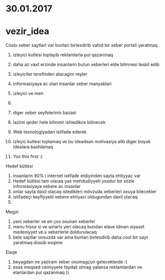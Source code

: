 # 30.01.2017

# vezir_idea


Coxlu xeber saytlari var bunlari birlesdirib vahid bir xeber portali yaratmaq .

1) izleyici kutlesi toplayib reklamlarla pul qazanmaq

2) daha az vaxt erzinde insanlarin butun xeberleri elde  bilmnesi teskil edib 

3) izleyiciler terefinden alacagim reyler

4) informasiyaya ac olan insanlar xeber manyaklari

5) izleyici ve men

6) 

7) diger xeber seyfelerinin bazasi

8) lazimi qeder hele bilinmir ishledikce bilinecek 

9) Web texnologiyadan istifade ederek 

10) izleyic kutlesi toplamaq ve bu ideadsan motivasiya alib diger boyuk idealara bashlamaq

11) Yox this first :)

Hedef kütlesi

1) insanlarin 90% i internet istifade etdiyinden sayta ehtiyyac var
2) Hedef kütlesi tam olaraq yas mehdudiyyeti yoxdur bir sözle informasiyaya xebere ac insanlar
3) onlar sayta daxil olacaq istedikleri mövzuda xeberleri oxuya bilecekler
4) istifadeçi keyfiyyetli xebere ehtiyaci oldugundan daxil olacaq
5) 

Megzi

1) yeni xeberler ve en çox oxunan xeberler
2) menu hisse si ve axtaris yeri olacaq bundan elave idman siyaset medeniyyet ve.s xeberlerle doldurulacaq
3) bele saytlar onsuzda var ama bunlari birlesdirib daha cool bir sayt yaratmaq düsüb esqime

Elaqe

1) beyagdan ne yaziram xeber oxumagçun geleceklerde :(
2) esas meqsed cemiyyete faydali olmag yalansa reklamlardan ve elanlardan pul qazanmaq ))


